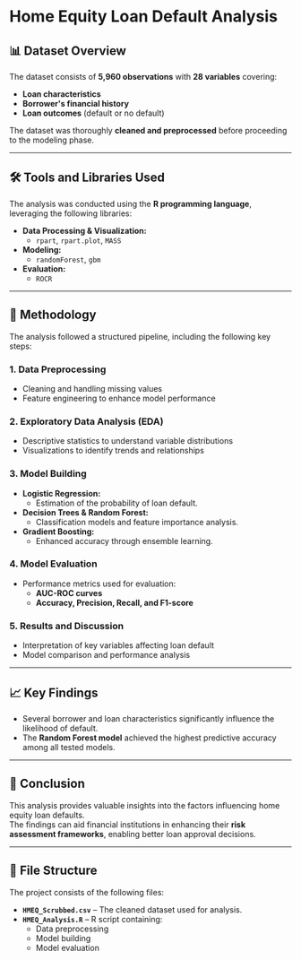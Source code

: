 # Home Equity Loan Default Analysis

## 📊 Dataset Overview

The dataset consists of **5,960 observations** with **28 variables** covering:

- **Loan characteristics**
- **Borrower's financial history**
- **Loan outcomes** (default or no default)

The dataset was thoroughly **cleaned and preprocessed** before proceeding to the modeling phase.

---

## 🛠️ Tools and Libraries Used

The analysis was conducted using the **R programming language**, leveraging the following libraries:

- **Data Processing & Visualization:**  
  - `rpart`, `rpart.plot`, `MASS`
- **Modeling:**  
  - `randomForest`, `gbm`
- **Evaluation:**  
  - `ROCR`

---

## 🚀 Methodology

The analysis followed a structured pipeline, including the following key steps:

### 1. **Data Preprocessing**
- Cleaning and handling missing values
- Feature engineering to enhance model performance

### 2. **Exploratory Data Analysis (EDA)**
- Descriptive statistics to understand variable distributions
- Visualizations to identify trends and relationships

### 3. **Model Building**
- **Logistic Regression:**  
  - Estimation of the probability of loan default.
- **Decision Trees & Random Forest:**  
  - Classification models and feature importance analysis.
- **Gradient Boosting:**  
  - Enhanced accuracy through ensemble learning.

### 4. **Model Evaluation**
- Performance metrics used for evaluation:
  - **AUC-ROC curves**
  - **Accuracy, Precision, Recall, and F1-score**

### 5. **Results and Discussion**
- Interpretation of key variables affecting loan default
- Model comparison and performance analysis

---

## 📈 Key Findings

- Several borrower and loan characteristics significantly influence the likelihood of default.
- The **Random Forest model** achieved the highest predictive accuracy among all tested models.

---

## 🏁 Conclusion

This analysis provides valuable insights into the factors influencing home equity loan defaults.  
The findings can aid financial institutions in enhancing their **risk assessment frameworks**, enabling better loan approval decisions.

---

## 📂 File Structure

The project consists of the following files:

- **`HMEQ_Scrubbed.csv`** – The cleaned dataset used for analysis.
- **`HMEQ_Analysis.R`** – R script containing:
  - Data preprocessing
  - Model building
  - Model evaluation

